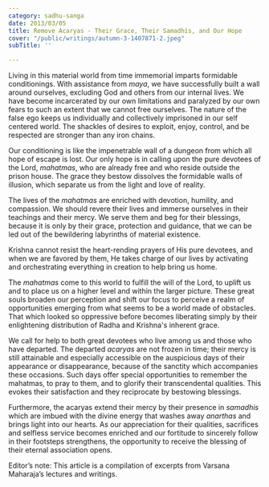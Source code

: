 ```yaml
---
category: sadhu-sanga
date: 2013/03/05
title: Remove Acaryas - Their Grace, Their Samadhis, and Our Hope
cover: "/public/writings/autumn-3-1407871-2.jpeg"
subTitle: ''

---
```

Living in this material world from time immemorial imparts formidable conditionings. With assistance from _maya_, we have successfully built a wall around ourselves, excluding God and others from our internal lives. We have become incarcerated by our own limitations and paralyzed by our own fears to such an extent that we cannot free ourselves. The nature of the false ego keeps us individually and collectively imprisoned in our self centered world. The shackles of desires to exploit, enjoy, control, and be respected are stronger than any iron chains.

Our conditioning is like the impenetrable wall of a dungeon from which all hope of escape is lost. Our only hope is in calling upon the pure devotees of the Lord, _mahatmas_, who are already free and who reside outside the prison house. The grace they bestow dissolves the formidable walls of illusion, which separate us from the light and love of reality.

The lives of the _mahatmas_ are enriched with devotion, humility, and compassion. We should revere their lives and immerse ourselves in their teachings and their mercy. We serve them and beg for their blessings, because it is only by their grace, protection and guidance, that we can be led out of the bewildering labyrinths of material existence.

Krishna cannot resist the heart-rending prayers of His pure devotees, and when we are favored by them, He takes charge of our lives by activating and orchestrating everything in creation to help bring us home.

The _mahatmas_ come to this world to fulfill the will of the Lord, to uplift us and to place us on a higher level and within the larger picture. These great souls broaden our perception and shift our focus to perceive a realm of opportunities emerging from what seems to be a world made of obstacles. That which looked so oppressive before becomes liberating simply by their enlightening distribution of Radha and Krishna's inherent grace.

We call for help to both great devotees who live among us and those who have departed. The departed _acaryas_ are not frozen in time; their mercy is still attainable and especially accessible on the auspicious days of their appearance or disappearance, because of the sanctity which accompanies these occasions. Such days offer special opportunities to remember the mahatmas, to pray to them, and to glorify their transcendental qualities. This evokes their satisfaction and they reciprocate by bestowing blessings.

Furthermore, the acaryas extend their mercy by their presence in _samadhis_ which are imbued with the divine energy that washes away _anarthas_ and brings light into our hearts. As our appreciation for their qualities, sacrifices and selfless service becomes enriched and our fortitude to sincerely follow in their footsteps strengthens, the opportunity to receive the blessing of their eternal association opens.

Editor’s note: This article is a compilation of excerpts from Varsana Maharaja’s lectures and writings.